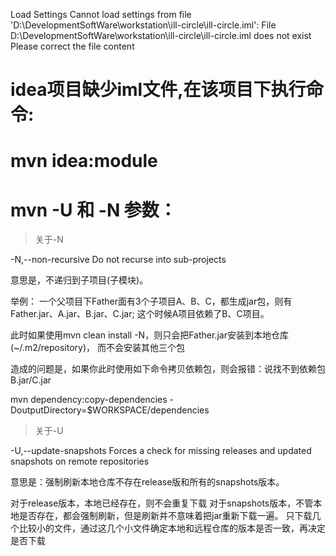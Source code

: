 Load Settings
Cannot load settings from file 'D:\DevelopmentSoftWare\workstation\ill-circle\ill-circle.iml': File D:\DevelopmentSoftWare\workstation\ill-circle\ill-circle.iml does not exist
Please correct the file content


# idea项目缺少iml文件,在该项目下执行命令:
# mvn idea:module



# mvn -U 和 -N 参数：

>关于-N

-N,--non-recursive Do not recurse into sub-projects

意思是，不递归到子项目(子模块)。

举例：
一个父项目下Father面有3个子项目A、B、C，都生成jar包，则有Father.jar、A.jar、B.jar、C.jar;
这个时候A项目依赖了B、C项目。

此时如果使用mvn clean install -N，则只会把Father.jar安装到本地仓库(~/.m2/repository)，
而不会安装其他三个包

造成的问题是，如果你此时使用如下命令拷贝依赖包，则会报错：说找不到依赖包B.jar/C.jar

mvn dependency:copy-dependencies -DoutputDirectory=$WORKSPACE/dependencies


>关于-U

-U,--update-snapshots Forces a check for missing releases
and updated snapshots on remote repositories

意思是：强制刷新本地仓库不存在release版和所有的snapshots版本。

对于release版本，本地已经存在，则不会重复下载
对于snapshots版本，不管本地是否存在，都会强制刷新，但是刷新并不意味着把jar重新下载一遍。
只下载几个比较小的文件，通过这几个小文件确定本地和远程仓库的版本是否一致，再决定是否下载